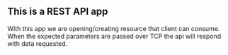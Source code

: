 ## This is a REST API app

With this app we are opening/creating resource that client can consume. When the expected parameters are passed over TCP the api will respond with data requested. 
